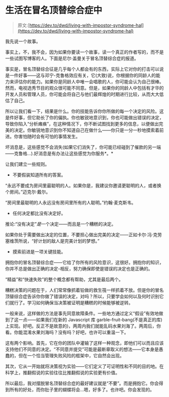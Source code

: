 # 生活在冒名顶替综合症中

> 原文:[https://dev.to/dwd/living-with-impostor-syndrome-hal](https://dev.to/dwd/living-with-impostor-syndrome-hal)

我先说一个故事。

事实上，不，我不会，因为如果你要读一个故事，读一个真正的作者写的，而不是一些试图写博客的人。下面是尼尔·盖曼关于冒名顶替综合症的报道。

事实是，冒名顶替综合征是几乎每个人都会有的东西，实际上它对你的打击可以说是一件好事——这与邓宁-克鲁格效应有关，它(大致)说，你根据你的同龄人的能力来评估你的能力。如果你是同龄人中唯一会唱歌的人，你可能会认为自己很棒。然而，电视选秀节目的观众很可能不同意。但是，如果你的同龄人中包括有才华的开发人员和管理人员，你可能会将自己与他们最辉煌的时期进行比较，从而大大低估了自己。

所以让我们看一下，结果是什么。你的技能告诉你你所做的每一个决定的风险。这是件好事，但它助长了你的偏执。你也敏锐地意识到，你也可能做出错误的决定，导致你陷入“分析瘫痪”，在这种情况下，你不断试图找到更多的信息，以便做出完美的决定。你敏锐地意识到你不知道自己在做什么——你只是一分一秒地摸索着前进。你害怕随时会有可怕的事情发生。

坏消息是，这些感觉不会消失(如果它们消失了，你可能已经碰到了催款的另一端——克鲁格...).好消息是有办法让这些感觉为你服务*。*

让我们建立一些规则。

*   不要假装知道所有的答案。

“永远不要成为房间里最聪明的人。如果你是，我建议你邀请更聪明的人，或者换个房间。”迈克尔·戴尔。

“房间里最聪明的人永远没有房间里所有的人聪明。”约翰·麦克斯韦。

*   任何决定都比没有决定好。

推论:“没有决定”*是*一个决定——而且是一个糟糕的决定。

如果你处于需要做出决定的位置，不要担心做出完美的决定——正如卡尔·冯·克劳塞维茨所说，“好计划的敌人是完美计划的梦想。”

*   摸索前进是一项关键技能。

拥抱你的冒名顶替综合症——它给了你所有的风险意识，这很好。拥抱你的知识，你并不总是做出正确的决定-相反，努力确保即使是错误的决定也是正确的。

“精益”和“快速失败”的整个概念都有帮助，尤其是最后两个。

糟糕决策的问题在于，人们常常像抓着铅做的救生筏一样抓着不放。但是你的冒名顶替综合症告诉你你做了错误的决定，对吗？所以，只要学会如何以及何时识别它们就行了。学习如何确保当决策被证明是糟糕的时候能够被逆转。

一般来说，这样做的方法是事先同意故障条件。一些地方通过定义“假设”有效地做到了这一点——如果我们在新的 Javascript 库 garble-fruit-bang(不是真正的库)上实现。好吧。反正不是故意的)，两周内我们就能乱码水果刘海了。两周后，你看。你能混淆水果刘海吗？没有吗？好吧，也许可以重温一下。

这有两个影响。首先，它在你的团队中灌输了这样一种观念，即他们可以而且应该支持他们不同意的决定。“不同意并提交”可能是最断章取义的想法——它本身是愚蠢的，但在一个恰当管理失败风险的框架中，它自然会出现。

其次，它从一开始就将决策视为实验——它们定义了可证明性和不同的目的地。在科学上，推翻假说的实验往往比推翻假说的实验更有价值。

所以最后，我对摆脱冒名顶替综合症的最好建议就是“不要”。而是拥抱它。你会得到所有的好处，而你肚子里的蝴蝶将会...嗯，好多了。也许吧。你会发现的。